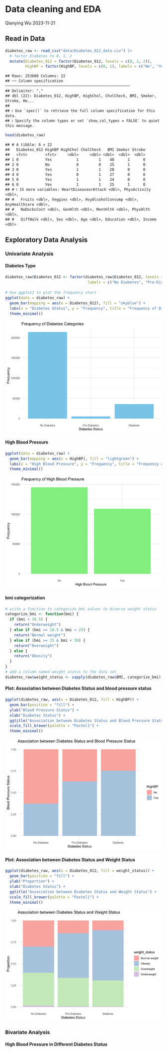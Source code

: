 Data cleaning and EDA
================
Qianying Wu
2023-11-21

## Read in Data

``` r
diabetes_raw <- read_csv("data/Diabetes_012_data.csv") |>
  # factor Diabetes to 0, 1, 2
  mutate(Diabetes_012 = factor(Diabetes_012, levels = c(0, 1, 2)),
         HighBP = factor(HighBP, levels = c(0, 1), labels = c("No", "Yes"))) 
```

    ## Rows: 253680 Columns: 22
    ## ── Column specification ────────────────────────────────────────────────────────
    ## Delimiter: ","
    ## dbl (22): Diabetes_012, HighBP, HighChol, CholCheck, BMI, Smoker, Stroke, He...
    ## 
    ## ℹ Use `spec()` to retrieve the full column specification for this data.
    ## ℹ Specify the column types or set `show_col_types = FALSE` to quiet this message.

``` r
head(diabetes_raw)
```

    ## # A tibble: 6 × 22
    ##   Diabetes_012 HighBP HighChol CholCheck   BMI Smoker Stroke
    ##   <fct>        <fct>     <dbl>     <dbl> <dbl>  <dbl>  <dbl>
    ## 1 0            Yes           1         1    40      1      0
    ## 2 0            No            0         0    25      1      0
    ## 3 0            Yes           1         1    28      0      0
    ## 4 0            Yes           0         1    27      0      0
    ## 5 0            Yes           1         1    24      0      0
    ## 6 0            Yes           1         1    25      1      0
    ## # ℹ 15 more variables: HeartDiseaseorAttack <dbl>, PhysActivity <dbl>,
    ## #   Fruits <dbl>, Veggies <dbl>, HvyAlcoholConsump <dbl>, AnyHealthcare <dbl>,
    ## #   NoDocbcCost <dbl>, GenHlth <dbl>, MentHlth <dbl>, PhysHlth <dbl>,
    ## #   DiffWalk <dbl>, Sex <dbl>, Age <dbl>, Education <dbl>, Income <dbl>

## Exploratory Data Analysis

### Univariate Analysis

#### Diabetes Type

``` r
diabetes_raw$Diabetes_012 <- factor(diabetes_raw$Diabetes_012, levels = c(0, 1, 2),
                                     labels = c("No Diabetes", "Pre-Diabetes", "Diabetes"))

# Use ggplot2 to plot the frequency chart
ggplot(data = diabetes_raw) +
  geom_bar(mapping = aes(x = Diabetes_012), fill = "skyblue") +
  labs(x = "Diabetes Status", y = "Frequency", title = "Frequency of Diabetes Categories") +
  theme_minimal()
```

![](EDA_files/figure-gfm/unnamed-chunk-2-1.png)<!-- -->

#### High Blood Pressure

``` r
ggplot(data = diabetes_raw) +
  geom_bar(mapping = aes(x = HighBP), fill = "lightgreen") +
  labs(x = "High Blood Pressure", y = "Frequency", title = "Frequency of High Blood Pressure") +
  theme_minimal()
```

![](EDA_files/figure-gfm/unnamed-chunk-3-1.png)<!-- -->

#### bmi categorization

``` r
# write a function to categorize bmi values to diverse weight status
categorize_bmi <- function(bmi) {
  if (bmi < 18.5) {
    return("Underweight")
  } else if (bmi >= 18.5 & bmi < 25) {
    return("Normal weight")
  } else if (bmi >= 25 & bmi < 30) {
    return("Overweight")
  } else {
    return("Obesity")
  }
}
# add a column named weight_status to the data set
diabetes_raw$weight_status <- sapply(diabetes_raw$BMI, categorize_bmi)
```

#### Plot: Association between Diabetes Status and blood pressure status

``` r
ggplot(diabetes_raw, aes(x = Diabetes_012, fill = HighBP)) +
  geom_bar(position = "fill") +
  ylab("Blood Pressure Status") +
  xlab("Diabetes Status") +
  ggtitle("Association between Diabetes Status and Blood Pressure Status") +
  scale_fill_brewer(palette = "Pastel1") +
  theme_minimal()
```

![](EDA_files/figure-gfm/unnamed-chunk-5-1.png)<!-- -->

#### Plot: Association between Diabetes Status and Weight Status

``` r
ggplot(diabetes_raw, aes(x = Diabetes_012, fill = weight_status)) +
  geom_bar(position = "fill") +
  ylab("Proportion") +
  xlab("Diabetes Status") +
  ggtitle("Association between Diabetes Status and Weight Status") +
  scale_fill_brewer(palette = "Pastel1") +
  theme_minimal()
```

![](EDA_files/figure-gfm/unnamed-chunk-6-1.png)<!-- -->

#### 

### Bivariate Analysis

#### High Blood Pressure in Different Diabetes Status
